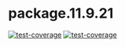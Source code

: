 # package.11.9.21

  <!-- badges: start -->
  [![test-coverage](https://github.com/biostat625/package.11.9.21/workflows/test-coverage/badge.svg)](https://github.com/biostat625/package.11.9.21/actions)
  [![test-coverage](https://github.com/biostat625/package.11.9.21/workflows/test-coverage/badge.svg)](https://github.com/biostat625/package.11.9.21/actions)
  <!-- badges: end -->

